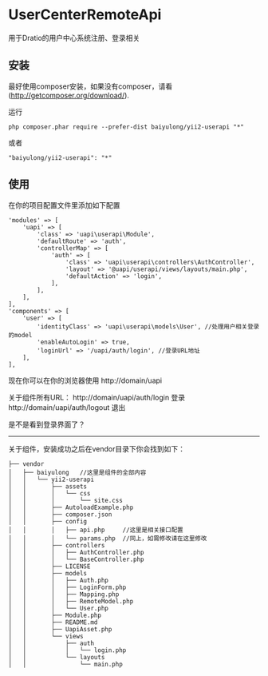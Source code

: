 UserCenterRemoteApi
===================
用于Dratio的用户中心系统注册、登录相关

安装
----------------------------------------------------------------------------

最好使用composer安装，如果没有composer，请看(http://getcomposer.org/download/).

运行

```
php composer.phar require --prefer-dist baiyulong/yii2-userapi "*"
```

或者

```
"baiyulong/yii2-userapi": "*"
```

使用
----------------------------------------------------------------------------

在你的项目配置文件里添加如下配置

```
'modules' => [
    'uapi' => [
        'class' => 'uapi\userapi\Module',
        'defaultRoute' => 'auth',
        'controllerMap' => [
            'auth' => [
                'class' => 'uapi\userapi\controllers\AuthController',
                'layout' => '@uapi/userapi/views/layouts/main.php',
                'defaultAction' => 'login',
            ],
        ],
    ],
],
'components' => [
    'user' => [
        'identityClass' => 'uapi\userapi\models\User', //处理用户相关登录的model
        'enableAutoLogin' => true,
        'loginUrl' => '/uapi/auth/login', //登录URL地址
    ],
],
```
现在你可以在你的浏览器使用
http://domain/uapi

关于组件所有URL：
http://domain/uapi/auth/login  登录
http://domain/uapi/auth/logout 退出

是不是看到登录界面了？

----------------------------------------------------------------------------

关于组件，安装成功之后在vendor目录下你会找到如下：
```
├── vendor
│   ├── baiyulong  	//这里是组件的全部内容
│   │   └── yii2-userapi
│   │       ├── assets
│   │       │   └── css
│   │       │       └── site.css
│   │       ├── AutoloadExample.php
│   │       ├── composer.json
│   │       ├── config
│   │       │   ├── api.php 	//这里是相关接口配置
│   │       │   └── params.php 	//同上，如需修改请在这里修改
│   │       ├── controllers
│   │       │   ├── AuthController.php
│   │       │   └── BaseController.php
│   │       ├── LICENSE
│   │       ├── models
│   │       │   ├── Auth.php
│   │       │   ├── LoginForm.php
│   │       │   ├── Mapping.php
│   │       │   ├── RemoteModel.php
│   │       │   └── User.php
│   │       ├── Module.php
│   │       ├── README.md
│   │       ├── UapiAsset.php
│   │       └── views
│   │           ├── auth
│   │           │   └── login.php
│   │           └── layouts
│   │               └── main.php
```